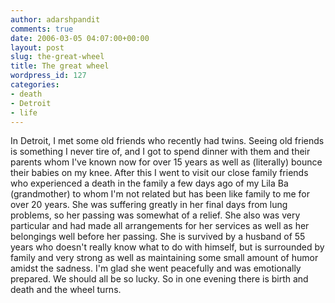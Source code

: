 ```yaml
---
author: adarshpandit
comments: true
date: 2006-03-05 04:07:00+00:00
layout: post
slug: the-great-wheel
title: The great wheel
wordpress_id: 127
categories:
- death
- Detroit
- life
---
```


In Detroit, I met some old friends who recently had twins. Seeing old friends is something I never tire of, and I got to spend dinner with them and their parents whom I've known now for over 15 years as well as (literally) bounce their babies on my knee. After this I went to visit our close family friends who experienced a death in the family a few days ago of my Lila Ba (grandmother) to whom I'm not related but has been like family to me for over 20 years. She was suffering greatly in her final days from lung problems, so her passing was somewhat of a relief. She also was very particular and had made all arrangements for her services as well as her belongings well before her passing. She is survived by a husband of 55 years who doesn't really know what to do with himself, but is surrounded by family and very strong as well as maintaining some small amount of humor amidst the sadness. I'm glad she went peacefully and was emotionally prepared. We should all be so lucky. So in one evening there is birth and death and the wheel turns.
